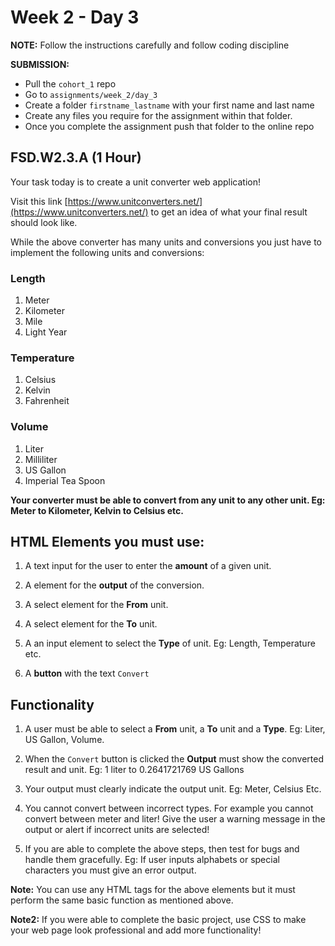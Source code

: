 # Week 2 - Day 3

**NOTE:** Follow the instructions carefully and follow coding discipline

**SUBMISSION:**

- Pull the `cohort_1` repo
- Go to `assignments/week_2/day_3` 
- Create a folder `firstname_lastname` with your first name and last name
- Create any files you require for the assignment within that folder.
- Once you complete the assignment push that folder to the online repo

## FSD.W2.3.A (1 Hour)

Your task today is to create a unit converter web application!

Visit this link [https://www.unitconverters.net/](https://www.unitconverters.net/) to get an idea of what your final result should look like. 

While the above converter has many units and conversions you just have to implement the following units and conversions: 

### Length

1. Meter
2. Kilometer  
3. Mile
4. Light Year

### Temperature 

1. Celsius 
2. Kelvin 
3. Fahrenheit 

### Volume 

1. Liter
2. Milliliter  
2. US Gallon 
3. Imperial Tea Spoon

**Your converter must be able to convert from any unit to any other unit. Eg: Meter to Kilometer, Kelvin to Celsius etc.**

## HTML Elements you must use:

1. A text input for the user to enter the **amount** of a given unit. 

2. A element for the **output** of the conversion.

3. A select element for the **From** unit. 

4. A select element for the **To** unit. 

5. A an input element to select the **Type** of unit. Eg: Length, Temperature etc.

6. A **button** with the text `Convert`

## Functionality

1. A user must be able to select a **From** unit, a **To** unit and a **Type**. Eg: Liter, US Gallon, Volume.

2. When the `Convert` button is clicked the **Output** must show the converted result and unit. Eg: 1 liter to 0.2641721769 US Gallons

3. Your output must clearly indicate the output unit. Eg: Meter, Celsius Etc.

4. You cannot convert between incorrect types. For example you cannot convert between meter and liter! Give the user a warning message in the output or alert if incorrect units are selected!

5. If you are able to complete the above steps, then test for bugs and handle them gracefully. Eg: If user inputs alphabets or special characters you must give an error output. 

**Note:** You can use any HTML tags for the above elements but it must perform the same basic function as mentioned above. 

**Note2:** If you were able to complete the basic project, use CSS to make your web page look professional and add more functionality!